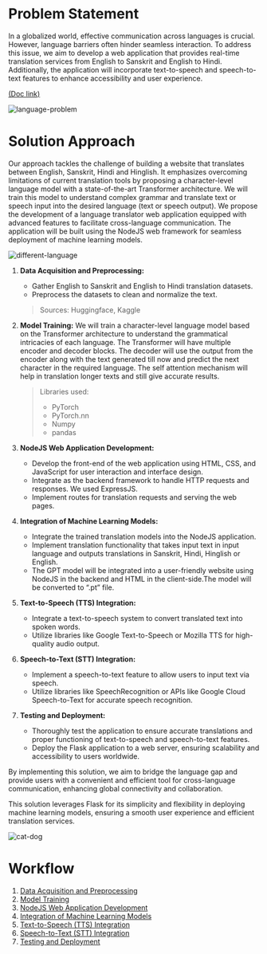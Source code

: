 # Problem Statement

In a globalized world, effective communication across languages is crucial. However, language barriers often hinder seamless interaction. To address this issue, we aim to develop a web application that provides real-time translation services from English to Sanskrit and English to Hindi. Additionally, the application will incorporate text-to-speech and speech-to-text features to enhance accessibility and user experience.

[(Doc link)](https://docs.google.com/document/d/1Ohi__EgosyaZY7Cl83grHvJWuEvrB9yvivgiDjfuzBQ/edit?usp=sharing)

![language-problem](https://encrypted-tbn0.gstatic.com/images?q=tbn:ANd9GcS10FfW4ofgBwhTgm_Uvw7hiE1pJx-KF2ojXEykn_cDjg&s)

# Solution Approach

Our approach tackles the challenge of building a website that translates between English, Sanskrit, Hindi and Hinglish. It emphasizes overcoming limitations of current translation tools by proposing a character-level language model with a state-of-the-art Transformer architecture. We will train this model to understand complex grammar and translate text or speech input into the desired language (text or speech output).
We propose the development of a language translator web application equipped with advanced features to facilitate cross-language communication. The application will be built using the NodeJS web framework for seamless deployment of machine learning models.

![different-language](https://talents.blr1.digitaloceanspaces.com/1703411005/i-can-translate-englishnepalifrenchkorean-and-hindi-respectively.png)

1. **Data Acquisition and Preprocessing:**

   - Gather English to Sanskrit and English to Hindi translation datasets.
   - Preprocess the datasets to clean and normalize the text.

   > Sources: Huggingface, Kaggle

2. **Model Training:**
   We will train a character-level language model based on the Transformer architecture to understand the grammatical intricacies of each language. The Transformer will have multiple encoder and decoder blocks. The decoder will use the output from the encoder along with the text generated till now and predict the next character in the required language. The self attention mechanism will help in translation longer texts and still give accurate results.

   > Libraries used:
   >
   > - PyTorch
   > - PyTorch.nn
   > - Numpy
   > - pandas

3. **NodeJS Web Application Development:**

   - Develop the front-end of the web application using HTML, CSS, and JavaScript for user interaction and interface design.
   - Integrate as the backend framework to handle HTTP requests and responses. We used ExpressJS.
   - Implement routes for translation requests and serving the web pages.

4. **Integration of Machine Learning Models:**

   - Integrate the trained translation models into the NodeJS application.
   - Implement translation functionality that takes input text in input language and outputs translations in Sanskrit, Hindi, Hinglish or English.
   - The GPT model will be integrated into a user-friendly website using NodeJS in the backend and HTML in the client-side.The model will be converted to “.pt” file.

5. **Text-to-Speech (TTS) Integration:**

   - Integrate a text-to-speech system to convert translated text into spoken words.
   - Utilize libraries like Google Text-to-Speech or Mozilla TTS for high-quality audio output.

6. **Speech-to-Text (STT) Integration:**

   - Implement a speech-to-text feature to allow users to input text via speech.
   - Utilize libraries like SpeechRecognition or APIs like Google Cloud Speech-to-Text for accurate speech recognition.

7. **Testing and Deployment:**
   - Thoroughly test the application to ensure accurate translations and proper functioning of text-to-speech and speech-to-text features.
   - Deploy the Flask application to a web server, ensuring scalability and accessibility to users worldwide.

By implementing this solution, we aim to bridge the language gap and provide users with a convenient and efficient tool for cross-language communication, enhancing global connectivity and collaboration.

This solution leverages Flask for its simplicity and flexibility in deploying machine learning models, ensuring a smooth user experience and efficient translation services.

![cat-dog](https://encrypted-tbn0.gstatic.com/images?q=tbn:ANd9GcTMH_Ptw-tS0FH_Vup35-JX4-m8occQ66Bsuos21rMufw&s)

# Workflow

1. [Data Acquisition and Preprocessing](#data-acquisition-and-preprocessing)
2. [Model Training](#model-training)
3. [NodeJS Web Application Development](#nodejs-web-application-development)
4. [Integration of Machine Learning Models](#integration-of-machine-learning-models)
5. [Text-to-Speech (TTS) Integration](#text-to-speech-tts-integration)
6. [Speech-to-Text (STT) Integration](#speech-to-text-stt-integration)
7. [Testing and Deployment](#testing-and-deployment)
